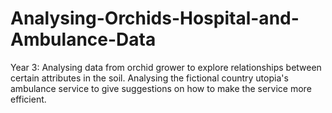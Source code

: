# Analysing-Orchids-Hospital-and-Ambulance-Data
Year 3: Analysing data from orchid grower to explore relationships between certain attributes in the soil. Analysing the fictional country utopia's ambulance service to give suggestions on how to make the service more efficient.
